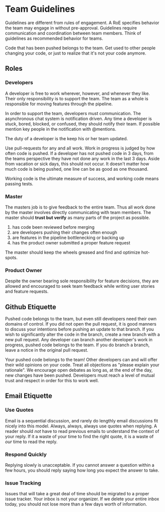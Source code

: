 # Team Guidelines #

Guidelines are different from rules of engagement. 
A RoE specifies behavior the team may engage in without pre-approval.
Guidelines require communication and coordination between team members.
Think of guidelines as recommended behavior for teams.

Code that has been pushed belongs to the team.
Get used to other people changing your code,
or just to realize that it's not your code anymore.

## Roles ##

### Developers ###

A developer is free to work wherever, however, and whenever they like. 
Their only responsibility is to support the team. 
The team as a whole is responsible for moving features through the pipeline.

In order to support the team, developers must communication. 
The asynchronous chat system is notification driven. 
Any time a developer is stuck, bored, blocked, or confused, they should notify their team. 
If possible mention key people in the notification with @mentions.

The duty of a developer is the keep his or her team updated.

Use pull-requests for any and all work. Work in progress is judged by how often code is pushed. 
If a developer has not pushed code in 3 days, 
from the teams perspective they have not done any work in the last 3 days.
Aside from vacation or sick days, this should not occur.
It doesn't matter how much code is being pushed, one line can be as good as one thousand.

Working code is the ultimate measure of success, 
and working code means passing tests.


### Master ###

The masters job is to give feedback to the entire team. 
Thus all work done by the master involves directly communicating with team members. 
The master should **trust but verify** as many parts of the project as possible.

1. has code been reviewed before merging
2. are developers pushing their changes often enough
3. are features in the pipeline bottlenecking or backing up
4. has the product owner submitted a proper feature request

The master should keep the wheels greased and find and optimize hot-spots.


### Product Owner ###

Despite the owner bearing sole responsibility for feature decisions, 
they are allowed and encouraged to seek team feedback while writing user stories and feature requests.

## Github Etiquette ##

Pushed code belongs to the team,
but even still developers need their own domains of control.
If you did not open the pull request,
it is good manners to discuss your intentions before pushing an update to that branch.
If you wish to significantly alter the code in the branch,
create a new branch with a new pull request.
Any developer can branch another developer's work in progress,
pushed code belongs to the team.
If you do branch a branch,
leave a notice in the original pull request.

Your pushed code belongs to the team!
Other developers can and will offer their wild opinions on your code.
Treat all objections as "please explain your rationale".
We encourage open debates as long as, at the end of the day, new changes have been pushed.
Developers must reach a level of mutual trust and respect in order for this to work well.

## Email Etiquette ##

### Use Quotes

Email is a sequential discussion, and rarely do lengthly email discussions fit nicely into this model.
Always, always, always use quotes when replying.
A reader should _not_ have to read previous emails to understand the context of your reply.
If it a waste of your time to find the right quote,
it is a waste of _our_ time to read the reply.

### Respond Quickly

Replying slowly is unacceptable.
If you cannot answer a question within a few hours,
you should reply saying how long you expect the answer to take.

### Issue Tracking

Issues that will take a great deal of time should be migrated to a proper issue tracker.
Your inbox is not your organizer.
If we delete your entire inbox today,
you should not lose more than a few days worth of information.
